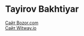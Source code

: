 # Tayirov Bakhtiyar

[Сайт Bozor.com](https://bakhtiyart.github.io/bozor.com)  
[Сайт Witway.io](https://bakhtiyart.github.io/pc_witway_2)  
 

